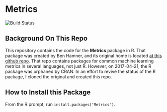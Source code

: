 # Metrics

![Build Status](https://travis-ci.org/mfrasco/Metrics.png)

## Background On This Repo

This repository contains the code for the **Metrics** package in R. That package was created by Ben Hamner, and its original home is located [at this github repo](https://github.com/benhamner/Metrics/). That repo contains packages for common machine learning metrics in several languages, not just R. However, on 2017-04-21, the R package was orphaned by CRAN. In an effort to revive the status of the R package, I cloned the original and created this repo.

## How to Install this Package

From the R prompt, run ```install.packages("Metrics")```.
